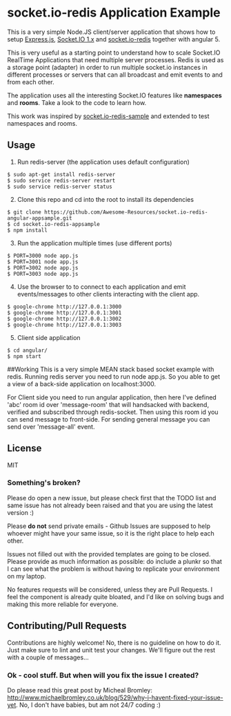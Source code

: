 # socket.io-redis Application Example

This is a very simple Node.JS client/server application that shows how to setup [Express.js](http://expressjs.com/), [Socket.IO 1.x](http://socket.io/) and [socket.io-redis](https://github.com/socketio/socket.io-redis) together with angular 5.

This is very useful as a starting point to understand how to scale Socket.IO RealTime Applications that need multiple server processes. Redis is used as a storage point (adapter) in order to run multiple socket.io instances in different processes or servers that can all broadcast and emit events to and from each other.

The application uses all the interesting Socket.IO features like **namespaces** and **rooms**. Take a look to the code to learn how.

This work was inspired by [socket.io-redis-sample](https://github.com/stoshiya/socket.io-redis-sample) and extended to test namespaces and rooms.

## Usage

1. Run redis-server (the application uses default configuration)
```
$ sudo apt-get install redis-server
$ sudo service redis-server restart
$ sudo service redis-server status
```

2. Clone this repo and cd into the root to install its dependencies
```
$ git clone https://github.com/Awesome-Resources/socket.io-redis-angular-appsample.git
$ cd socket.io-redis-appsample
$ npm install
```

3. Run the application multiple times (use different ports)
```
$ PORT=3000 node app.js
$ PORT=3001 node app.js
$ PORT=3002 node app.js
$ PORT=3003 node app.js
```

4. Use the browser to to connect to each application and emit events/messages to other clients interacting with the client app.
```
$ google-chrome http://127.0.0.1:3000
$ google-chrome http://127.0.0.1:3001
$ google-chrome http://127.0.0.1:3002
$ google-chrome http://127.0.0.1:3003
```

5. Client side application
```
$ cd angular/
$ npm start
```

##Working
This is a very simple MEAN stack based socket example with redis. Running redis server you need to run node app.js.
So you able to get a view of a back-side application on localhost:3000.

For Client side you need to run angular application, then here I've defined 'abc' room id over 'message-room' that will handsacked with backend,
verified and subscribed through redis-socket. Then using this room id you can send message to front-side.
For sending general message you can send over 'message-all' event.

## License

MIT

### Something's broken?
Please do open a new issue, but please check first that the TODO list and same issue has not already been raised and that you are using the latest version :)

Please **do not** send private emails - Github Issues are supposed to help whoever might have your same issue, so it is the right place to help each other.

Issues not filled out with the provided templates are going to be closed. Please provide as much information as possible: do include a plunkr so that I can see what the problem is without having to replicate your environment on my laptop.

No features requests will be considered, unless they are Pull Requests. I feel the component is already quite bloated, and I'd like on solving bugs and making this more reliable for everyone.

## Contributing/Pull Requests
Contributions are highly welcome! No, there is no guideline on how to do it. Just make sure to lint and unit test your changes. We'll figure out the rest with a couple of messages...

### Ok - cool stuff. But when will you fix the issue I created?
Do please read this great post by Micheal Bromley: http://www.michaelbromley.co.uk/blog/529/why-i-havent-fixed-your-issue-yet. No, I don't have babies, but am not 24/7 coding :)